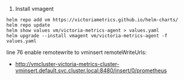 1. Install vmagent
```
helm repo add vm https://victoriametrics.github.io/helm-charts/
helm repo update
helm show values vm/victoria-metrics-agent > values.yaml
helm upgrade --install vmagent vm/victoria-metrics-agent -f values.yaml
```

line 76 enable remotewrite to vminsert
remoteWriteUrls:
  - http://vmcluster-victoria-metrics-cluster-vminsert.default.svc.cluster.local:8480/insert/0/prometheus